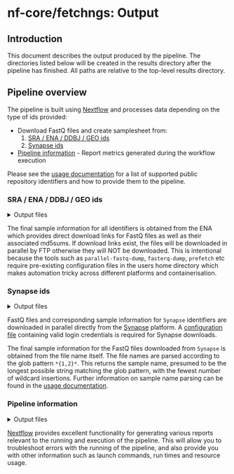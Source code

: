 # nf-core/fetchngs: Output

## Introduction

This document describes the output produced by the pipeline. The directories listed below will be created in the results directory after the pipeline has finished. All paths are relative to the top-level results directory.

## Pipeline overview

The pipeline is built using [Nextflow](https://www.nextflow.io/) and processes data depending on the type of ids provided:

* Download FastQ files and create samplesheet from:
    1. [SRA / ENA / DDBJ / GEO ids](#sra--ena--ddbj--geo-ids)
    2. [Synapse ids](#synapse-ids)
* [Pipeline information](#pipeline-information) - Report metrics generated during the workflow execution

Please see the [usage documentation](https://nf-co.re/fetchngs/usage#introduction) for a list of supported public repository identifiers and how to provide them to the pipeline.

### SRA / ENA / DDBJ / GEO ids

<details markdown="1">
<summary>Output files</summary>

* `fastq/`
    * `*.fastq.gz`: Paired-end/single-end reads downloaded from the SRA / ENA / DDBJ / GEO.
* `fastq/md5/`
    * `*.md5`: Files containing `md5` sum for FastQ files downloaded from the ENA.
* `samplesheet/`
    * `samplesheet.csv`: Auto-created samplesheet with collated metadata and paths to downloaded FastQ files.
    * `id_mappings.csv`: File with selected fields that can be used to rename samples to more informative names; see [`--sample_mapping_fields`](https://nf-co.re/fetchngs/parameters#sample_mapping_fields) parameter to customise this behaviour.
    * `multiqc_config.yml`: [MultiQC](https://multiqc.info/docs/#bulk-sample-renaming) config file that can be passed to most nf-core pipelines via the `--multiqc_config` parameter for bulk renaming of sample names from database ids; [`--sample_mapping_fields`](https://nf-co.re/fetchngs/parameters#sample_mapping_fields) parameter to customise this behaviour.
* `metadata/`
    * `*.runinfo_ftp.tsv`: Re-formatted metadata file downloaded from the ENA.
    * `*.runinfo.tsv`: Original metadata file downloaded from the ENA.

</details>

The final sample information for all identifiers is obtained from the ENA which provides direct download links for FastQ files as well as their associated md5sums. If download links exist, the files will be downloaded in parallel by FTP otherwise they will NOT be downloaded. This is intentional because the tools such as `parallel-fastq-dump`, `fasterq-dump`, `prefetch` etc require pre-existing configuration files in the users home directory which makes automation tricky across different platforms and containerisation.

### Synapse ids

<details markdown="1">
<summary>Output files</summary>

* `fastq/`
    * `*.fastq.gz`: Paired-end/single-end reads downloaded from Synapse.
* `fastq/md5/`
    * `*.md5`: Files containing `md5` sum for FastQ files downloaded from the Synapse platform.
* `samplesheet/`
    * `samplesheet.csv`: Auto-created samplesheet with collated metadata and paths to downloaded FastQ files.
* `metadata/`
    * `*.metadata.txt`: Original metadata file generated using the `synapse show` command.
    * `*.list.txt`: Original output of the `synapse list` command, containing the Synapse ids, file version numbers, file names, and other file-specific data for the Synapse directory ID provided.

</details>

FastQ files and corresponding sample information for `Synapse` identifiers are downloaded in parallel directly from the [Synapse](https://www.synapse.org/#) platform. A [configuration file](http://python-docs.synapse.org/build/html/Credentials.html#use-synapseconfig) containing valid login credentials is required for Synapse downloads.

The final sample information for the FastQ files downloaded from `Synapse` is obtained from the file name itself. The file names are parsed according to the glob pattern `*{1,2}*`. This returns the sample name, presumed to be the longest possible string matching the glob pattern, with the fewest number of wildcard insertions. Further information on sample name parsing can be found in the [usage documentation](https://nf-co.re/fetchngs/usage#introduction).

### Pipeline information

<details markdown="1">
<summary>Output files</summary>

* `pipeline_info/`
    * Reports generated by Nextflow: `execution_report.html`, `execution_timeline.html`, `execution_trace.txt` and `pipeline_dag.dot`/`pipeline_dag.svg`.
    * Reports generated by the pipeline: `pipeline_report.html`, `pipeline_report.txt` and `software_versions.tsv`.

</details>

[Nextflow](https://www.nextflow.io/docs/latest/tracing.html) provides excellent functionality for generating various reports relevant to the running and execution of the pipeline. This will allow you to troubleshoot errors with the running of the pipeline, and also provide you with other information such as launch commands, run times and resource usage.
